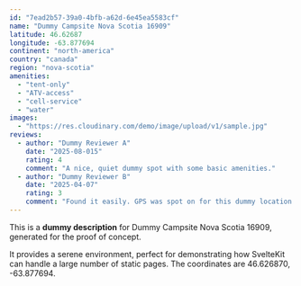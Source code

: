 ```yaml
---
id: "7ead2b57-39a0-4bfb-a62d-6e45ea5583cf"
name: "Dummy Campsite Nova Scotia 16909"
latitude: 46.62687
longitude: -63.877694
continent: "north-america"
country: "canada"
region: "nova-scotia"
amenities:
  - "tent-only"
  - "ATV-access"
  - "cell-service"
  - "water"
images:
  - "https://res.cloudinary.com/demo/image/upload/v1/sample.jpg"
reviews:
  - author: "Dummy Reviewer A"
    date: "2025-08-015"
    rating: 4
    comment: "A nice, quiet dummy spot with some basic amenities."
  - author: "Dummy Reviewer B"
    date: "2025-04-07"
    rating: 3
    comment: "Found it easily. GPS was spot on for this dummy location."
---
```


This is a **dummy description** for Dummy Campsite Nova Scotia 16909, generated for the proof of concept.

It provides a serene environment, perfect for demonstrating how SvelteKit can handle a large number of static pages. The coordinates are 46.626870, -63.877694.
